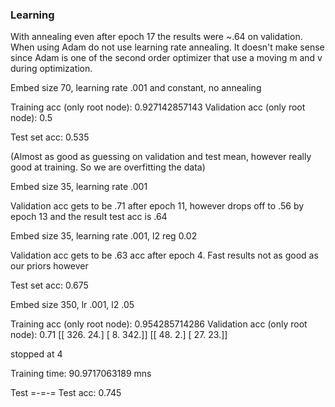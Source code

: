 ### Learning
With annealing even after epoch 17 the results were ~.64 on validation.
When using Adam do not use learning rate annealing. It doesn't make sense since Adam is one of the second order optimizer that use a moving m and v during optimization.

Embed size 70, learning rate .001 and constant, no annealing

Training acc (only root node): 0.927142857143
Validation acc (only root node): 0.5

Test set acc: 0.535

(Almost as good as guessing on validation and test mean, however really good at training. So we are overfitting the data)

Embed size 35, learning rate .001 

Validation acc gets to be .71 after epoch 11, however drops off to .56 by epoch 13 and the result test acc is .64

Embed size 35, learning rate .001, l2 reg 0.02

Validation acc gets to be .63 acc after epoch 4. Fast results not as good as our priors however

Test set acc: 0.675

Embed size 350, lr .001, l2 .05

Training acc (only root node): 0.954285714286
Validation acc (only root node): 0.71
[[ 326.   24.]
 [   8.  342.]]
[[ 48.   2.]
 [ 27.  23.]]

stopped at 4

Training time: 90.9717063189 mns

Test
=-=-=
Test acc: 0.745


